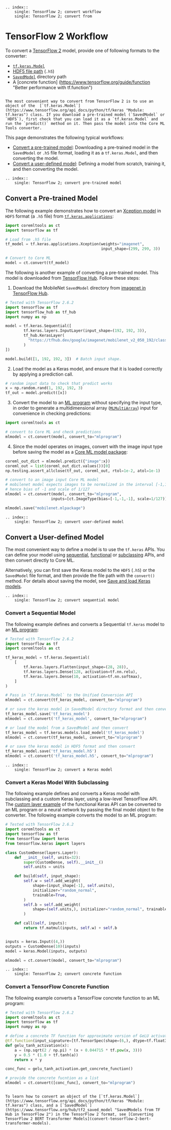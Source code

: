```{eval-rst}
.. index:: 
    single: TensorFlow 2; convert workflow
    single: TensorFlow 2; convert from
```


# TensorFlow 2 Workflow

To convert a [TensorFlow 2](https://www.tensorflow.org/api_docs) model, provide one of following formats to the converter:

- [`tf.keras.Model`](https://www.tensorflow.org/api_docs/python/tf/keras "Module: tf.keras")
- [HDF5 file path](https://keras.io/api/models/model_saving_apis/ "Model saving & serialization APIs") (`.h5`)
- [`SavedModel`](https://www.tensorflow.org/guide/saved_model "Using the SavedModel format") directory path
- A [concrete function] \(<https://www.tensorflow.org/guide/function> "Better performance with tf.function")

```{admonition} Recommended Format

The most convenient way to convert from TensorFlow 2 is to use an object of the  [`tf.keras.Model`](https://www.tensorflow.org/api_docs/python/tf/keras "Module: tf.keras") class. If you download a pre-trained model (`SavedModel` or `HDF5`), first check that you can load it as a `tf.keras.Model` and run the `predict()` method on it. Then pass the model into the Core ML Tools converter.
```

This page demonstrates the following typical workflows:

- [Convert a pre-trained model](#convert-a-pre-trained-model): Downloading a pre-trained model in the `SavedModel` or `.h5` file format, loading it as a `tf.keras.Model`, and then converting the model.
- [Convert a user-defined model](#convert-a-user-defined-model): Defining a model from scratch, training it, and then converting the model.


```{eval-rst}
.. index:: 
    single: TensorFlow 2; convert pre-trained model
```

## Convert a Pre-trained Model

The following example demonstrates how to convert an [Xception model](https://www.tensorflow.org/api_docs/python/tf/keras/applications/xception "Module: tf.keras.applications.xception") in `HDF5` format (a `.h5` file) from [`tf.keras.applications`](https://www.tensorflow.org/api_docs/python/tf/keras/applications "Module: tf.keras.applications"):

```python
import coremltools as ct 
import tensorflow as tf

# Load from .h5 file
tf_model = tf.keras.applications.Xception(weights="imagenet", 
                                          input_shape=(299, 299, 3))

# Convert to Core ML
model = ct.convert(tf_model)
```

The following is another example of converting a pre-trained model. This model is downloaded from [TensorFlow Hub](https://tfhub.dev). Follow these steps:

1. Download the MobileNet `SavedModel` directory from [imagenet in TensorFlow Hub](https://tfhub.dev/google/imagenet/mobilenet_v2_050_192/classification/4 "imagenet/mobilenet_v2_050_192/classification").

```python
# Tested with TensorFlow 2.6.2
import tensorflow as tf
import tensorflow_hub as tf_hub
import numpy as np

model = tf.keras.Sequential([
        tf.keras.layers.InputLayer(input_shape=(192, 192, 3)),
        tf_hub.KerasLayer(
          "https://tfhub.dev/google/imagenet/mobilenet_v2_050_192/classification/4"
        )
])

model.build([1, 192, 192, 3])  # Batch input shape.
```

2. Load the model as a Keras model, and ensure that it is loaded correctly by applying a prediction call. 

```python
# random input data to check that predict works
x = np.random.rand(1, 192, 192, 3)
tf_out = model.predict([x])
```

3. Convert the model to an [ML program](convert-to-ml-program) without specifying the input type, in order to generate a multidimensional array ([`MLMultiArray`](https://developer.apple.com/documentation/coreml/mlmultiarray)) input for convenience in checking predictions: 

```python
import coremltools as ct

# convert to Core ML and check predictions
mlmodel = ct.convert(model, convert_to="mlprogram")
```

4. Since the model operates on images, convert with the image input type before saving the model as a [Core ML model package](convert-to-ml-program.md#save-ml-programs-as-model-packages):

```python
coreml_out_dict = mlmodel.predict({"image":x})
coreml_out = list(coreml_out_dict.values())[0]
np.testing.assert_allclose(tf_out, coreml_out, rtol=1e-2, atol=1e-1)

# convert to an image input Core ML model
# mobilenet model expects images to be normalized in the interval [-1,1]
# hence bias of -1 and scale of 1/127
mlmodel = ct.convert(model, convert_to="mlprogram",
                    inputs=[ct.ImageType(bias=[-1,-1,-1], scale=1/127)])

mlmodel.save("mobilenet.mlpackage")
```

```{eval-rst}
.. index:: 
    single: TensorFlow 2; convert user-defined model
```

## Convert a User-defined Model

The most convenient way to define a model is to use the  `tf.keras` APIs. You can define your model using [sequential](https://www.tensorflow.org/guide/keras/sequential_model "The Sequential model"), [functional](https://www.tensorflow.org/guide/keras/functional "The Functional API") or [subclassing](https://www.tensorflow.org/guide/keras/custom_layers_and_models "Making new Layers and Models via subclassing") APIs, and then convert directly to Core ML. 

Alternatively, you can first save the Keras model to the `HDF5` (`.h5`) or the `SavedModel` file format, and then provide the file path with the `convert()` method. For details about saving the model, see [Save and load Keras models](https://www.tensorflow.org/guide/keras/save_and_serialize "Save and load Keras models").

```{eval-rst}
.. index:: 
    single: TensorFlow 2; convert sequential model
```

### Convert a Sequential Model

The following example defines and converts a Sequential `tf.keras` model to an [ML program](convert-to-ml-program):

```python convert_tf_keras_model
# Tested with TensorFlow 2.6.2
import tensorflow as tf
import coremltools as ct

tf_keras_model = tf.keras.Sequential(
    [
        tf.keras.layers.Flatten(input_shape=(28, 28)),
        tf.keras.layers.Dense(128, activation=tf.nn.relu),
        tf.keras.layers.Dense(10, activation=tf.nn.softmax),
    ]
)

# Pass in `tf.keras.Model` to the Unified Conversion API
mlmodel = ct.convert(tf_keras_model, convert_to="mlprogram")

# or save the keras model in SavedModel directory format and then convert
tf_keras_model.save('tf_keras_model')
mlmodel = ct.convert('tf_keras_model', convert_to="mlprogram")

# or load the model from a SavedModel and then convert
tf_keras_model = tf.keras.models.load_model('tf_keras_model')
mlmodel = ct.convert(tf_keras_model, convert_to="mlprogram")

# or save the keras model in HDF5 format and then convert
tf_keras_model.save('tf_keras_model.h5')
mlmodel = ct.convert('tf_keras_model.h5', convert_to="mlprogram")
```

```{eval-rst}
.. index:: 
    single: TensorFlow 2; convert a Keras model
```

### Convert a Keras Model With Subclassing

The following example defines and converts a Keras model with subclassing and a custom Keras layer, using a low-level TensorFlow API. The [custom layer example](https://www.tensorflow.org/guide/keras/functional#extend_the_api_using_custom_layers) of the functional Keras API can be converted to an ML program or a neural network by passing the final model object to the converter. The following example converts the model to an ML program:

```python
# Tested with TensorFlow 2.6.2
import coremltools as ct
import tensorflow as tf
from tensorflow import keras
from tensorflow.keras import layers

class CustomDense(layers.Layer):
    def __init__(self, units=32):
        super(CustomDense, self).__init__()
        self.units = units

    def build(self, input_shape):
        self.w = self.add_weight(
            shape=(input_shape[-1], self.units),
            initializer="random_normal",
            trainable=True,
        )
        self.b = self.add_weight(
            shape=(self.units,), initializer="random_normal", trainable=True
        )

    def call(self, inputs):
        return tf.matmul(inputs, self.w) + self.b


inputs = keras.Input((4,))
outputs = CustomDense(10)(inputs)
model = keras.Model(inputs, outputs)

mlmodel = ct.convert(model, convert_to="mlprogram")
```

```{eval-rst}
.. index:: 
    single: TensorFlow 2; convert concrete function
```

### Convert a TensorFlow Concrete Function

The following example converts a TensorFlow concrete function to an ML program:

```python
# Tested with TensorFlow 2.6.2
import coremltools as ct
import tensorflow as tf
import numpy as np

# define a concrete TF function for approximate version of GeLU activation
@tf.function(input_signature=[tf.TensorSpec(shape=(6,), dtype=tf.float32)])
def gelu_tanh_activation(x):
	a = (np.sqrt(2 / np.pi) * (x + 0.044715 * tf.pow(x, 3)))
	y = 0.5 * (1.0 + tf.tanh(a))
	return x * y

conc_func = gelu_tanh_activation.get_concrete_function()

# provide the concrete fucntion as a list
mlmodel = ct.convert([conc_func], convert_to="mlprogram")
```

```{admonition} Converting a BERT Transformer Model

To learn how to convert an object of the [`tf.keras.Model`](https://www.tensorflow.org/api_docs/python/tf/keras "Module: tf.keras") class, and a [`SavedModel`](https://www.tensorflow.org/hub/tf2_saved_model "SavedModels from TF Hub in TensorFlow 2") in the TensorFlow 2 format, see [Converting TensorFlow 2 BERT Transformer Models](convert-tensorflow-2-bert-transformer-models).
```
